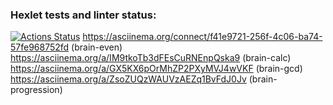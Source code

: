 ### Hexlet tests and linter status:
[![Actions Status](https://github.com/awlxi/fullstack-javascript-project-44/actions/workflows/hexlet-check.yml/badge.svg)](https://github.com/awlxi/fullstack-javascript-project-44/actions)
 https://asciinema.org/connect/f41e9721-256f-4c06-ba74-57fe968752fd (brain-even)
 https://asciinema.org/a/IM9tkoTb3dFEsCuRNEnpQska9 (brain-calc)
 https://asciinema.org/a/GX5KX6pOrMhZP2PXyMVJ4wVKF (brain-gcd)
 https://asciinema.org/a/ZsoZUQzWAUVzAEZq1BvFdJ0Jv (brain-progression)
